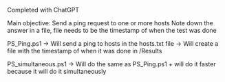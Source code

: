 Completed with ChatGPT

Main objective: Send a ping request to one or more hosts 
Note down the answer in a file, file needs to be the timestamp of when the test was done

PS_Ping.ps1 
-> Will send a ping to hosts in the hosts.txt file
-> Will create a file with the timestamp of when it was done in /Results

PS_simultaneous.ps1
-> Will do the same as PS_Ping.ps1 + will do it faster because it will do it simultaneously